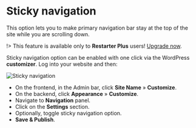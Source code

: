 
# Sticky navigation

This option lets you to make primary navigation bar stay at the top of the site while you are scrolling down.

!> This feature is available only to **Restarter Plus** users! [Upgrade now](https://www.mypreview.one).

Sticky navigation option can be enabled with one click via the WordPress **customizer**. Log into your website and then:

![Sticky navigation](img/sticky-navigation.png)

* On the frontend, in the Admin bar, click **Site Name** » **Customize**.
* On the backend, click **Appearance** » **Customize**.
* Navigate to **Navigation** panel.
* Click on the **Settings** section.
* Optionally, toggle sticky navigation option.
* **Save & Publish**.

